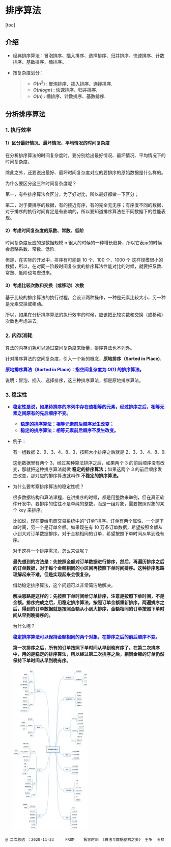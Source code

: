 # 排序算法

[toc]

## 介绍

- 经典排序算法：冒泡排序、插入排序、选择排序、归并排序、快速排序、计数排序、基数排序、桶排序。

- 按复杂度划分：

  >- **$O(n^2)$ : 冒泡排序、插入排序、选择排序.**
  >- **$O(nlogn)$ : 快速排序、归并排序.**
  >- **$O(n)$ : 桶排序、计数排序、基数排序.**

## 分析排序算法

### 1. 执行效率

#### 1）区分最好情况、最坏情况、平均情况的时间复杂度

在分析排序算法的时间复杂度时，要分别给出最好情况、最坏情况、平均情况下的时间复杂度。

除此之外，还要说出最好、最坏时间复杂度对应的要排序的原始数据是什么样的。

为什么要区分这三种时间复杂度呢？

第一，有些排序算法会区分，为了好对比，所以最好都做一下区分；

第二，对于要排序的数据，有的接近有序，有的完全无无序；有序度不同的数据，对于排序的执行时间肯定是有影响的，所以要知道排序算法在不同数据下的性能表现。

#### 2）考虑时间复杂度的系数、常数、低阶

时间复杂度反应的是数据规模 n 很大的时候的一种增长趋势，所以它表示的时候会忽略系数、常数、低阶.

但是，在实际的开发中，排序有可能是 10 个、100 个、1000 个 这样规模很小的数据，所以，在对同一阶段时间复杂度的排序算法性能对比的时候，就要把系数、常熟、低阶也考虑进来。

#### 3）考虑比较次数和交换（或移动）次数

基于比较的排序算法的执行过程，会设计两种操作，一种是元素比较大小，另一种是元素交换或移动。

所以，如果在分析排序算法的执行效率的时候，应该把比较次数和交换（或移动）次数也考虑进去。

### 2. 内存消耗

算法的内存消耗可以通过空间复杂度来衡量，排序算法也不列外。

针对排序算法的空间复杂度，引入一个新的概念，**原地排序（Sorted in Place)**.

**<font color="blue">原地排序算法（Sorted in Place)：指空间复杂度为 $O(1)$ 的排序算法。</font>**

说明：冒泡、插入、选择排序，这三种排序算法，都是原地排序算法。

### 3. 稳定性

- **<font color="blue">稳定性是说，如果待排序的序列中存在值相等的元素，经过排序之后，相等元素之间原有的先后顺序不变。</font>**
  - **<font color="blue">稳定的排序算法：相等元素前后顺序发生改变；</font>**
  - **<font color="blue">稳定的排序算法：相等元素前后顺序不发生改变。</font>**

- 例子：

  有一组数据 2、9、3、4、8、3，按照大小排序之后就是 2、3、3、4、8、9.

  这组数据里有两个 3，经过某种算法排序之后，如果两个 3 的前后顺序没有改变，那就把这种排序算法就做 **稳定的排序算法**；如果这两个 3 的前后顺序发生改变，那对应的排序算法就叫作 **不稳定的排序算法。**

- 为什么要考察排序算法的稳定性呢？

  很多数据结构和算法课程，在讲排序的时候，都是用整数来举例，但在真正软件开发中，要排序的往往不是单纯的整数，而是一组对象，需要按照对象的某个 key 来排序。

  比如说，现在要给电商交易系统中的“订单”排序。订单有两个属性，一个是下单时间，另一个是订单金额。如果现在有 10 万条订单数据，希望按照金额从小到大对订单数据排序。对于金额相同的订单，希望按照下单时间从早到晚有序。

  对于这样一个排序需求，怎么来做呢？

  **最先想到的方法是：先按照金额对订单数据进行排序，然后，再遍历排序之后的订单数据，对于每个金额相同的小区间再按照下单时间排序。这种排序思路理解起来不难，但是实现起来会很复杂。**

  借助稳定排序算法，这个问题可以非常简洁地解决。

  **解决思路是这样的：先按照下单时间给订单排序，注意是按照下单时间，不是金额。排序完成之后，用稳定排序算法，按照订单金额重新排序。两遍排序之后，得到的订单数据就是按照金额从小到大排序，金额相同的订单按照下单时间从早到晚排序的。**

  为什么呢？

  **<font color="blue">稳定排序算法可以保持金额相同的两个对象，在排序之后的前后顺序不变。</font>**

  **第一次排序之后，所有的订单按照下单时间从早到晚有序了。在第二次排序中，用的是稳定的排序算法，所以经过第二次排序之后，相同金额的订单仍然保持下单时间从早到晚有序。**

  <img src="Resources/01.jpg" alt="Figure" style="zoom:50%;" />

`@ 二次总结 ：2020-11-23 	FROM	极客时间 《算法与数据结构之美》 王争  专栏` 